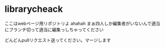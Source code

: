 # librarycheack



ここはwebページ用リポジトリよ
ahahah
まぁ四人しか編集者がいないんで適当にブランチ切って適当に編集っしちゃってください

どんどんpullリクエスト送ってください。マージします
~~~できればissueを書いてください~~~
